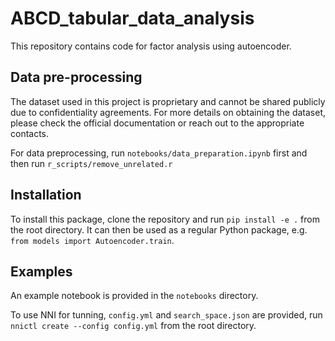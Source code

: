 # ABCD_tabular_data_analysis

This repository contains code for factor analysis using autoencoder.

## Data pre-processing

The dataset used in this project is proprietary and cannot be shared publicly due to confidentiality agreements.
For more details on obtaining the dataset, please check the official documentation or reach out to the appropriate contacts.

For data preprocessing, run `notebooks/data_preparation.ipynb` first and then run `r_scripts/remove_unrelated.r`

## Installation

To install this package, clone the repository and run `pip install -e .` from the root directory. It can then be used as a regular Python package, e.g. `from models import Autoencoder.train`.

## Examples

An example notebook is provided in the `notebooks` directory.

To use NNI for tunning, `config.yml` and `search_space.json` are provided, run `nnictl create --config config.yml` from the root directory.

